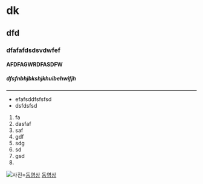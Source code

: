 # dk
## dfd
### dfafafdsdsvdwfef
#### AFDFAGWRDFASDFW
##### dfsfnbhjbkshjkhuibehwifjh
-----
* efafsddfsfsfsd
* dsfdsfsd
1. fa
2. dasfaf
3. saf
4. gdf
5. sdg
6. sd
7. gsd
8. 
![사진](http://cfile2.uf.tistory.com/image/253EC03F5772041A074295)=[동영상](https://www.youtube.com/watch?v=FxIgs-_BlYc)
[동영상](https://www.youtube.com/watch?v=FxIgs-_BlYc)

